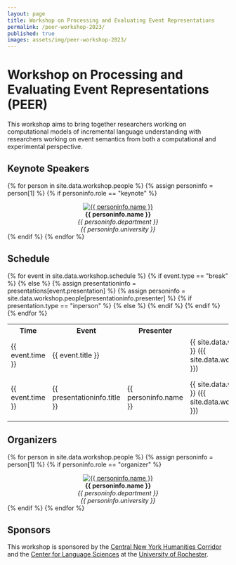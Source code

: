 ```yaml
---
layout: page
title: Workshop on Processing and Evaluating Event Representations
permalink: /peer-workshop-2023/
published: true
images: assets/img/peer-workshop-2023/
---
```


# Workshop on Processing and Evaluating Event Representations (PEER)

This workshop aims to bring together researchers working on computational models of incremental language understanding with researchers working on event semantics from both a computational and experimental perspective.

## Keynote Speakers

{% for person in site.data.workshop.people %}
{% assign personinfo = person[1] %}
{% if personinfo.role == "keynote" %}
<center>
<a href="{{ personinfo.website }}"><img class="people" alt="{{ personinfo.name }}" src="{{ page.images | relative_url }}{{ personinfo.image }}" srcset="{{ page.images | relative_url }}{{ personinfo.image }}" /></a>
</center>  
<center><b>{{ personinfo.name }}</b></center>
<center><i>{{ personinfo.department }}</i></center>
<center><i>{{ personinfo.university }}</i></center>
{% endif %}    
{% endfor %}

## Schedule

<table>
<tr>
<th>Time</th>
<th>Event</th>
<th>Presenter</th>
<th>Location</th>
</tr>
{% for event in site.data.workshop.schedule %}
{% if event.type == "break" %}
<tr>
    <td>{{ event.time }}</td>
    <td>{{ event.title }}</td>
    <td></td>
    <td>{{ site.data.workshop.locations.atrium.name }} ({{ site.data.workshop.locations.atrium.building }})</td>
</tr>
{% else %}
{% assign presentationinfo = presentations[event.presentation] %}
{% assign personinfo = site.data.workshop.people[presentationinfo.presenter] %}

<tr>
    <td>{{ event.time }}</td>
    <td>{{ presentationinfo.title }}</td>
    <td>{{ personinfo.name }}</td>
    {% if presentation.type == "inperson" %}
        <td>{{ site.data.workshop.locations.room.name }} ({{ site.data.workshop.locations.room.building }})</td>
    {% else %}
        <td>{{ site.data.workshop.locations.room.name }}/{{ site.data.workshop.locations.zoom.name }}</td>
    {% endif %}
</tr>
{% endif %}
{% endfor %}
</table>

## Organizers

{% for person in site.data.workshop.people %}
{% assign personinfo = person[1] %}
{% if personinfo.role == "organizer" %}
<center>
<a href="{{ personinfo.website }}"><img class="people" alt="{{ personinfo.name }}" src="{{ page.images | relative_url }}{{ personinfo.image }}" srcset="{{ page.images | relative_url }}{{ personinfo.image }}" /></a>
</center>  
<center><b>{{ personinfo.name }}</b></center>
<center><i>{{ personinfo.department }}</i></center>
<center><i>{{ personinfo.university }}</i></center>
{% endif %}    
{% endfor %}

## Sponsors

This workshop is sponsored by the [Central New York Humanities Corridor](https://www.cnycorridor.net/) and the [Center for Language Sciences](https://www.sas.rochester.edu/cls/) at the [University of Rochester](https://rochester.edu/).